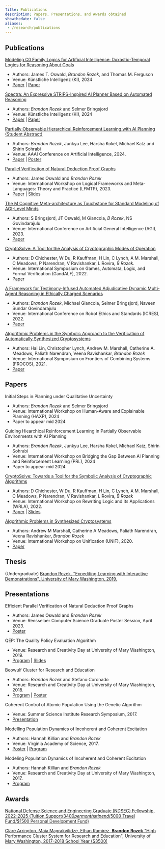 ```yaml
---
Title: Publications
description: Papers, Presentations, and Awards obtained
showthedate: false
aliases:
 - /research/publications
---
```


## Publications

[Modeling C0 Family Logics for Artificial Intelligence: Doxastic-Temporal Logics for Reasoning About Goals](/paper/2405.02)
- Authors: James T. Oswald, *Brandon Rozek*, and Thomas M. Ferguson
- Venue: Künstliche Intelligenz (KI), 2024
- [Paper](https://link.springer.com/article/10.1007/s13218-024-00848-7) | [Paper](https://rdcu.be/dIW21)

[Spectra: An Expressive STRIPS-Inspired AI Planner Based on Automated Reasoning](/paper/2405.01)
- Authors: *Brandon Rozek* and Selmer Bringsjord
- Venue: Künstliche Intelligenz (KI), 2024
- [Paper](https://link.springer.com/article/10.1007/s13218-024-00847-8) | [Paper](https://rdcu.be/dIJ7F)

[Partially Observable Hierarchical Reinforcement Learning with AI Planning (Student Abstract)](/paper/2403.01)
- Authors: *Brandon Rozek*, Junkyu Lee, Harsha Kokel, Michael Katz and Shirin Sohrabi
- Venue: AAAI Conference on Artificial Intelligence, 2024.
- [Paper](https://ojs.aaai.org/index.php/AAAI/article/view/30504/32640) | [Poster](/files/research/AAAI_Remote_Poster_Rozek24.pdf)

[Parallel Verification of Natural Deduction Proof Graphs](/paper/2311.01/)
- Authors: James Oswald and *Brandon Rozek*
- Venue: International Workshop on Logical Frameworks and Meta-Languages: Theory and Practice (LFMTP), 2023.
- [Paper](https://cgi.cse.unsw.edu.au/~eptcs/paper.cgi?LFMTP23.4.pdf) | [Slides](/files/slides/lfmtp23.pdf)

[The M Cognitive Meta-architecture as Touchstone for Standard Modeling of AGI-Level Minds](/paper/2305.01/)
- Authors: S Bringsjord, JT Oswald, M Giancola, *B Rozek*, NS Govindarajulu
- Venue: International Conference on Artificial General Intelligence (AGI), 2023.
- [Paper](http://kryten.mm.rpi.edu/M_launch.pdf)

[CryptoSolve: A Tool for the Analysis of Cryptographic Modes of Operation](/paper/2209.01/)
- Authors: D Chichester, W Du, R Kauffman, H Lin, C Lynch, A M. Marshall, C Meadows, P Narendran, V Ravishankar, L Rovira, *B Rozek*.
- Venue: International Symposium on Games, Automata, Logic, and Formal Verification (GandALF), 2022.
- [Paper](https://cgi.cse.unsw.edu.au/~eptcs/Published/GandALF2022/Proceedings.pdf#page=157)

[A Framework for Testimony-Infused Automated Adjudicative Dynamic
Multi-Agent Reasoning in Ethically Charged Scenarios](/paper/2207.01/)
- Authors: *Brandon Rozek*, Michael Giancola, Selmer Bringsjord, Naveen Sundar Govindarajulu
- Venue: International Conference on Robot Ethics and Standards (ICRES), 2022.
- [Paper](https://www.clawar.org/icres2022/wp-content/uploads/2022/07/ICRES2022-Proceedings-manuscript.pdf#page=61)

[Algorithmic Problems in the Symbolic Approach to the
Verification of Automatically Synthesized Cryptosystems ](/paper/2109.01/)
- Authors: Hai Lin, Christopher Lynch, Andrew M. Marshall, Catherine A. Meadows, Paliath Narendran, Veena Ravishankar, *Brandon Rozek*
- Venue: International Symposium on Frontiers of Combining Systems (FROCOS), 2021.
- [Paper](https://link.springer.com/chapter/10.1007/978-3-030-86205-3_14)


## Papers

Initial Steps in Planning under Qualitative Uncertainty
- Authors: *Brandon Rozek* and Selmer Bringsjord
- Venue: International Workshop on Human-Aware and Explainable Planning (HAXP), 2024
- Paper to appear mid 2024

Guiding Hiearchical Reinforcement Learning in Partially Observable Environments with AI Planning
- Authors: *Brandon Rozek*, Junkyu Lee, Harsha Kokel, Michael Katz, Shirin Sohrabi
- Venue: International Workshop on Bridging the Gap Between AI Planning and Reinforcement Learning (PRL), 2024
- Paper to appear mid 2024
 
[CryptoSolve: Towards a Tool for the Symbolic Analysis of Cryptographic Algorithms](/paper/2203.01/)
- Authors: D Chichester, W Du, R Kauffman, H Lin, C Lynch, A M. Marshall, C Meadows, P Narendran, V Ravishankar, L Rovira, *B Rozek*
- Venue: International Workshop on Rewriting Logic and its Applications (WRLA), 2022.
- [Paper](http://sv.postech.ac.kr/wrla2022/assets/files/pre-proceedings-WRLA2022.pdf#page=12) | [Slides](/files/slides/wrla2022-slides.pdf)

[Algorithmic Problems in Synthesized Cryptosystems](/paper/2006.01/)
- Authors: Andrew M Marshall, Catherine A Meadows, Paliath Narendran, Veena Ravishankar, *Brandon Rozek*
- Venue: International Workshop on Unification (UNIF), 2020.
- [Paper](https://www3.risc.jku.at/publications/download/risc_6129/proceedings-UNIF2020.pdf#page=58)

## Thesis

(Undergraduate) [Brandon Rozek. "Expediting Learning with Interactive Demonstrations", University of Mary Washington, 2019.](https://scholar.umw.edu/student_research/305/)

## Presentations

Efficient Parallel Verification of Natural Deduction Proof Graphs
- Authors: James Oswald and *Brandon Rozek*
- Venue: Rensselaer Computer Science Graduate Poster Session, April 2023.
- [Poster](/files/research/PV-Poster.pdf) 


QEP: The Quality Policy Evaluation Algorithm
- Venue: Research and Creativity Day at University of Mary Washington, 2019.
- [Program](/files/research/UMW-RC-2019.pdf#page=3) | [Slides](/files/research/QEP.pptx)


Beowulf Cluster for Research and Education
- Authors: *Brandon Rozek* and Stefano Coronado
- Venue: Research and Creativity Day at University of Mary Washington, 2018.
- [Program](/files/research/UMW-RC-2018.pdf#page=7) | [Poster](/files/research/LUNACposter.pdf)

Coherent Control of Atomic Population Using the Genetic Algorithm
- Venue: Summer Science Institute Research Symposium, 2017.
- [Presentation](/files/research/coherentcontrolofatomicpopulation.pdf)


Modelling Population Dynamics of Incoherent and Coherent Excitation
- Authors: Hannah Killian and *Brandon Rozek*
- Venue: Virginia Academy of Science, 2017.
- [Poster](/files/research/modellingpopulationdynamics.pdf) | [Program](/files/research/VAS-Proceedings-95-2017.pdf#page=6)


Modeling Population Dynamics of Incoherent and Coherent Excitation
- Authors: Hannah Killian and *Brandon Rozek*
- Venue: Research and Creativity Day at University of Mary Washington, 2017.
- [Program](/files/research/UMW-RC-2017.pdf#page=14)

## Awards

[National Defense Science and Engineering Graduate (NDSEG) Fellowship, 2022-2025 (Tuition Support/$3400 per month stipend/$5000 Travel Fund/$1500 Personal Development Fund)](https://ndseg.org/2022-class-fellows)

[Clare Arrington, Maia Magrakvilidze, Ethan Ramirez, **Brandon Rozek** "High Performance Cluster System for Research and Education", University of Mary Washington, 2017-2018 School Year ($3500)](https://cas.umw.edu/wp-content/blogs.dir/51/files/2018/10/Fall-2017-Awards.pdf)
